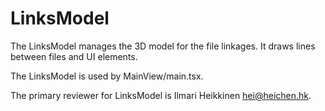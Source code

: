 # LinksModel

The LinksModel manages the 3D model for the file linkages. It draws lines between files and UI elements.

The LinksModel is used by MainView/main.tsx.

The primary reviewer for LinksModel is Ilmari Heikkinen <hei@heichen.hk>.
